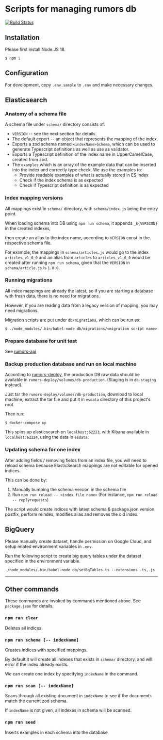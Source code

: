 Scripts for managing rumors db
==========

[![Build Status](https://travis-ci.org/cofacts/rumors-db.svg?branch=master)](https://travis-ci.org/cofacts/rumors-db)

## Installation

Please first install Node.JS 18.

```
$ npm i
```

## Configuration

For development, copy `.env.sample` to `.env` and make necessary changes.

## Elasticsearch

### Anatomy of a schema file

A schema file under `schema/` directory consists of:
- `VERSION` -- see the next section for details.
- The default export -- an object that represents the mapping of the index.
- Exports a zod schema named `<indexName>Schema`, which can be used to generate Typescript
  definitions as well as use as validator.
- Exports a Typescript definition of the index name in UpperCamelCase, created from zod.
- The `examples` which is an array of the example data that can be inserted into the index and correctly type check.
  We use the examples to:
  - Provide readable examples of what is actually stored in ES index
  - Check if the index schema is as expected
  - Check if Typescript definition is as expected

### Index mapping versions

All mappings exist in `schema/` directory, with `schema/index.js` being the entry point.

When loading schema into DB using `npm run schema`, it appends `_${VERSION}` in the created indexes,

then create an alias to the index name, according to `VERSION` const in the respective schema file.

For example, the mappings in `schema/articles.js` would go to the index `articles_v1_0_0` and an
alias from `articles` to `articles_v1_0_0` would be created after running `npm run schema`, given
that the `VERSION` in `schema/article.js` is `1.0.0`.

### Running migrations

All index mappings are already the latest, so if you are starting a database with fresh data,
there is no need for migrations.

However, if you are reading data from a legacy version of mapping, you may need migrations.

Migration scripts are put under `db/migrations`, which can be run as:

```
$ ./node_modules/.bin/babel-node db/migrations/<migration script name>
```

### Prepare database for unit test

See [rumors-api](https://github.com/cofacts/rumors-api)

### Backup production database and run on local machine

According to [rumors-deploy](https://github.com/cofacts/rumors-deploy/), the production DB raw data
should be available in `rumors-deploy/volumes/db-production`. (Staging is in `db-staging` instead).

Just tar the `rumors-deploy/volumes/db-production`, download to local machine, extract the tar file
and put it in `esdata` directory of this project's root.

Then run:

```
$ docker-compose up
```

This spins up elasticsearch on `localhost:62223`, with Kibana available in `localhost:62224`, using
the data in `esdata`.

### Updating schema for one index

After adding fields / removing fields from an index file, you will need to reload schema because
ElasticSearch mappings are not editable for opened indices.

This can be done by:

1. Manually bumping the schema version in the schema file
2. Run `npm run reload -- <index file name>` (For instance, `npm run reload -- replyrequests`)

The script would create indices with latest schema & package.json version postfix,
perform reindex, modifies alias and removes the old index.

## BigQuery

Please manually create dataset, handle permission on Google Cloud, and setup related environment variables in `.env`.

Run the following script to create big query tables under the dataset specified in the environment variable.
```
./node_modules/.bin/babel-node db/setBqTables.ts --extensions .ts,.js
```

---

## Other commands

These commands are invoked by commands mentioned above. See `package.json` for details.

### `npm run clear`

Deletes all indices.

### `npm run schema [-- indexName]`

Creates indices with specified mappings.

By default it will create all indexes that exists in `schema/` directory, and will error if the index
already exists.

We can create one index by specifying `indexName` in the command.

### `npm run scan [-- indexName]`

Scans through all existing document in `indexName` to see if the documents match the current zod schema.

If `indexName` is not given, all indexes in schema will be scanned.

### `npm run seed`

Inserts examples in each schema into the database

